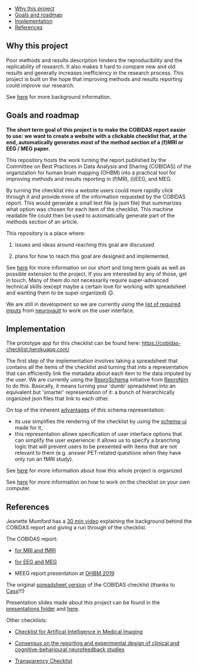 <!-- TOC -->

- [Why this project](#why-this-project)
- [Goals and roadmap](#goals-and-roadmap)
- [Implementation](#implementation)
- [References](#references)

<!-- /TOC -->

## Why this project

Poor methods and results description hinders the reproducibility and the
replicability of research. It also makes it hard to compare new and old results
and generally increases inefficiency in the research process. This project is
built on the hope that improving methods and results reporting could improve our
research.

See [here](./why_this_project.md) for more background information.

## Goals and roadmap

**The short term goal of this project is to make the COBIDAS report easier to
use: we want to create a website with a clickable checklist that, at the end,
automatically generates most of the method section of a (f)MRI or EEG / MEG
paper.**

This repository hosts the work turning the report published by the Committee on
Best Practices in Data Analysis and Sharing (COBIDAS) of the organization for
human brain mapping (OHBM) into a practical tool for improving methods and
results reporting in (f)MRI, (i)EEG, and MEG.

By turning the checklist into a website users could more rapidly click through
it and provide more of the information requested by the COBIDAS report. This
would generate a small text file (a json file) that summarizes what option was
chosen for each item of the checklist. This machine readable file could then be
used to automatically generate part of the methods section of an article.

This repository is a place where:

1. issues and ideas around reaching this goal are discussed

2. plans for how to reach this goal are designed and implemented.

See [here](./goals.md) for more information on our short and long term goals as
well as possible extension to the project. If you are interested by any of
those, get in touch. Many of them do not necessarily require super-advanced
technical skills (except maybe a certain love for working with spreadsheet and
wanting them to be super organized) :wink:.

We are still in development so we are currently using the
[list of required inputs](./xlsx/metadata_neurovault.csv) from
[neurovault](https://www.neurovault.org/) to work on the user interface.

## Implementation

The prototype app for this checklist can be found here:
https://cobidas-checklist.herokuapp.com/

The first step of the implementation involves taking a spreadsheet that contains
all the items of the checklist and turning that into a representation that can
efficiently link the metadata about each item to the data imputed by the user.
We are currently using the
[ReproSchema](https://github.com/ReproNim/reproschema) initiative from
[ReproNim](http://www.repronim.org/) to do this. Basically, it means turning
your 'dumb' spreadsheet into an equivalent but 'smarter' representation of it: a
bunch of hierarchically organized json files that link to each other.

On top of the inherent
[advantages](https://github.com/ReproNim/reproschema#30-advantages-of-current-representation)
of this schema representation:

-   its use simplifies the rendering of the checklist by using the
    [schema-ui](https://github.com/ReproNim/schema-ui) made for it,
-   this representation allows specification of user interface options that can
    simplify the user experience: it allows us to specify a branching logic that
    will prevent users to be presented with items that are not relevant to them
    (e.g. answer PET-related questions when they have only run an fMRI study).

See [here](./general_organization.md) for more information about how this whole
project is organized

See [here](./how_to_render_the_checklist.md) for more information on how to work
on the checklist on your own computer.

## References

Jeanette Mumford has a
[30 min video](https://www.youtube.com/watch?v=bsM4KowO5Vc&t=175s) explaining
the background behind the COBIDAS report and giving a run through of the
checklist.

The COBIDAS report:

-   [for MRI and fMRI](https://www.biorxiv.org/content/10.1101/054262v2)

-   [for EEG and MEG](https://osf.io/a8dhx/)

-   MEEG report presentation at
    [OHBM 2019](https://www.pathlms.com/ohbm/courses/12238/sections/15843/video_presentations/138196)

The original [spreadsheet version](https://osf.io/qkb9t/) of the COBIDAS
checklist (thanks to [Cass](https://github.com/cassgvp)!!!)

Presentation slides made about this project can be found in the
[presentations folder](./presentations) and [here](./presentations/links.md).

Other checklists:

-   [Checklist for Artifical Intelligence in Medical Imaging](https://claim.shinyapps.io/CLAIM/)

-   [Consensus on the reporting and experimental design of clinical and cognitive-beharioural neurofeedback studies](https://crednf.shinyapps.io/CREDnf/)

-   [Transparency Checklist](http://www.shinyapps.org/apps/TransparencyChecklist/)
